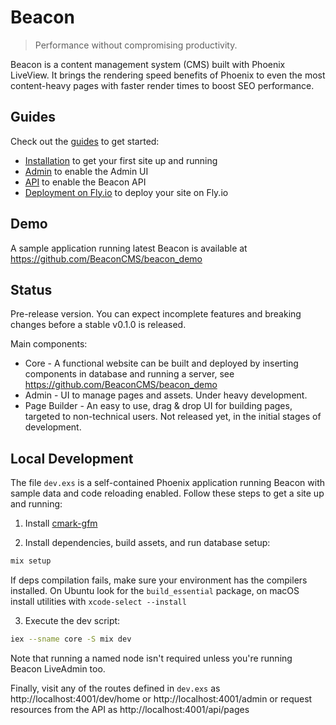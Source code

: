 # Beacon

> Performance without compromising productivity.

Beacon is a content management system (CMS) built with Phoenix LiveView. It brings the rendering speed benefits of Phoenix to even the most content-heavy pages with faster render times to boost SEO performance.

## Guides

Check out the [guides](https://github.com/BeaconCMS/beacon/tree/main/guides) to get started:

* [Installation](https://github.com/BeaconCMS/beacon/blob/main/guides/introduction/installation.md) to get your first site up and running
* [Admin](https://github.com/BeaconCMS/beacon/blob/main/guides/introduction/admin.md) to enable the Admin UI
* [API](https://github.com/BeaconCMS/beacon/blob/main/guides/introduction/api.md) to enable the Beacon API
* [Deployment on Fly.io](https://github.com/BeaconCMS/beacon/blob/main/guides/deployment/fly.md) to deploy your site on Fly.io

## Demo

A sample application running latest Beacon is available at https://github.com/BeaconCMS/beacon_demo

## Status

Pre-release version. You can expect incomplete features and breaking changes before a stable v0.1.0 is released.

Main components:
- Core - A functional website can be built and deployed by inserting components in database and running a server, see https://github.com/BeaconCMS/beacon_demo
- Admin - UI to manage pages and assets. Under heavy development.
- Page Builder - An easy to use, drag & drop UI for building pages, targeted to non-technical users. Not released yet, in the initial stages of development.

## Local Development

The file `dev.exs` is a self-contained Phoenix application running Beacon with sample data and code reloading enabled. Follow these steps to get a site up and running:

1. Install [cmark-gfm](https://github.com/github/cmark-gfm)

2. Install dependencies, build assets, and run database setup:

```sh
mix setup
```

If deps compilation fails, make sure your environment has the compilers installed.
On Ubuntu look for the `build_essential` package, on macOS install utilities with `xcode-select --install`

3. Execute the dev script:

```sh
iex --sname core -S mix dev
```

Note that running a named node isn't required unless you're running Beacon LiveAdmin too.

Finally, visit any of the routes defined in `dev.exs` as http://localhost:4001/dev/home or http://localhost:4001/admin
or request resources from the API as http://localhost:4001/api/pages
